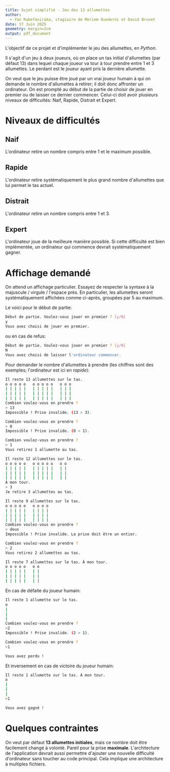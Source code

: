 ```yaml
---
title: Sujet simplifié - Jeu des 13 allumettes
author:
  - Yan Rabefaniraka, stagiaire de Meriem Ouederni et David Brunet
date: 17 Juin 2025
geometry: margin=2cm
output: pdf_document
---
```

L'objectif de ce projet et d'implémenter le jeu des allumettes, en *Python*.

Il s'agit d'un jeu à deux joueurs, où on place un tas initial d'allumettes (par défaut 13) dans lequel chaque joueur va tour à tour prendre entre 1 et 3 allumettes. Le perdant est le joueur ayant pris la dernière allumette.

On veut que le jeu puisse être joué par un vrai joueur humain à qui on demande le nombre d'allumettes à retirer; il doit donc affronter un ordinateur. On est prompté au début de la partie de choisir de jouer en premier ou de laisser ce dernier commencer. Celui-ci doit avoir plusieurs niveaux de difficultés: Naif, Rapide, Distrait et Expert.

# Niveaux de difficultés

## Naif

L'ordinateur retire un nombre compris entre 1 et le maximum possible.

## Rapide

L'ordinateur retire systématiquement le plus grand nombre d'allumettes que lui permet le tas actuel.

## Distrait

L'ordinateur retire un nombre compris entre 1 et 3.

## Expert

L'ordinateur joue de la meilleure manière possible. Si cette difficulté est bien implémentée, un ordinateur qui commence devrait systématiquement gagner.


# Affichage demandé

On attend un affichage particulier. Essayez de respecter la syntaxe à la majuscule / virgule / l'espace près. En particulier, les allumettes seront systématiquement affichées comme ci-après, groupées par 5 au maximum.

Le voici pour le début de partie:

```bash
Début de partie. Voulez-vous jouer en premier ? [y/N]
y
Vous avez choisi de jouer en premier.
```

ou en cas de refus:

```bash
Début de partie. Voulez-vous jouer en premier ? [y/N]
N
Vous avez choisi de laisser l'ordinateur commencer.
```

Pour demander le nombre d'allumettes à prendre (les chiffres sont des exemples; l'ordinateur est ici en *rapide*):

```bash
Il reste 13 allumettes sur le tas.
o o o o o   o o o o o   o o o
| | | | |   | | | | |   | | |
| | | | |   | | | | |   | | |
| | | | |   | | | | |   | | |
Combien voulez-vous en prendre ?
> 13
Impossible ! Prise invalide. (13 > 3).

Combien voulez-vous en prendre ?
> 0
Impossible ! Prise invalide. (0 < 1).

Combien voulez-vous en prendre ?
> 1
Vous retirez 1 allumette au tas.

Il reste 12 allumettes sur le tas.
o o o o o   o o o o o   o o
| | | | |   | | | | |   | |
| | | | |   | | | | |   | |
| | | | |   | | | | |   | |
À mon tour.
> 3
Je retire 3 allumettes au tas.

Il reste 9 allumettes sur le tas.
o o o o o   o o o o
| | | | |   | | | |
| | | | |   | | | |
| | | | |   | | | |
Combien voulez-vous en prendre ?
> deux
Impossible ! Prise invalide. La prise doit être un entier.

Combien voulez-vous en prendre ?
> 2
Vous retirez 2 allumettes au tas.

Il reste 7 allumettes sur le tas. À mon tour.
o o o o o   o o
| | | | |   | |
| | | | |   | |
| | | | |   | |
```

En cas de défaite du joueur humain:

```bash
Il reste 1 allumette sur le tas.
o
|
|
|
Combien voulez-vous en prendre ?
>2
Impossible ! Prise invalide. (2 > 1).

Combien voulez-vous en prendre ?
>1

Vous avez perdu !
```

Et inversement en cas de victoire du joueur humain:

```bash
Il reste 1 allumette sur le tas. À mon tour.
o
|
|
|
>1

Vous avez gagné !
```

# Quelques contraintes

On veut par défaut **13 allumettes initiales**, mais ce nombre doit être facilement changé à volonté. Pareil pour la prise **maximale**. L'architecture de l'application devrait aussi permettre d'ajouter une nouvelle difficulté d'ordinateur sans toucher au code principal. Cela implique une architecture à multiples fichiers.

